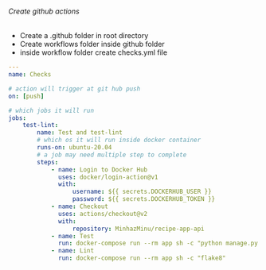 ###### Create github actions

-   Create a .github folder in root directory
-   Create workflows folder inside github folder
-   inside workflow folder create checks.yml file

```yml
---
name: Checks

# action will trigger at git hub push
on: [push]

# which jobs it will run
jobs:
    test-lint:
        name: Test and test-lint
        # which os it will run inside docker container
        runs-on: ubuntu-20.04
        # a job may need multiple step to complete
        steps:
            - name: Login to Docker Hub
              uses: docker/login-action@v1
              with:
                  username: ${{ secrets.DOCKERHUB_USER }}
                  password: ${{ secrets.DOCKERHUB_TOKEN }}
            - name: Checkout
              uses: actions/checkout@v2
              with:
                  repository: MinhazMinu/recipe-app-api
            - name: Test
              run: docker-compose run --rm app sh -c "python manage.py test"
            - name: Lint
              run: docker-compose run --rm app sh -c "flake8"
```
